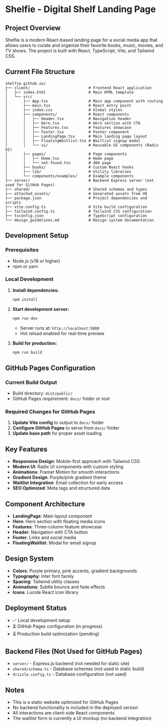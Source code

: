 # Shelfie - Digital Shelf Landing Page

## Project Overview
Shelfie is a modern React-based landing page for a social media app that allows users to curate and organize their favorite books, music, movies, and TV shows. The project is built with React, TypeScript, Vite, and Tailwind CSS.

## Current File Structure
```
shelfie.github.io/
├── client/                          # Frontend React application
│   ├── index.html                   # Main HTML template
│   └── src/
│       ├── App.tsx                  # Main app component with routing
│       ├── main.tsx                 # React entry point
│       ├── index.css                # Global styles
│       ├── components/              # React components
│       │   ├── Header.tsx           # Navigation header
│       │   ├── Hero.tsx             # Hero section with CTA
│       │   ├── Features.tsx         # Features showcase
│       │   ├── Footer.tsx           # Footer component
│       │   ├── LandingPage.tsx      # Main landing page layout
│       │   ├── FloatingWaitlist.tsx # Waitlist signup modal
│       │   └── ui/                  # Reusable UI components (Radix UI)
│       ├── pages/                   # Page components
│       │   ├── Home.tsx             # Home page
│       │   └── not-found.tsx        # 404 page
│       ├── hooks/                   # Custom React hooks
│       ├── lib/                     # Utility libraries
│       └── components/examples/     # Example components
├── server/                          # Backend Express server (not used for GitHub Pages)
├── shared/                          # Shared schemas and types
├── attached_assets/                 # Generated assets from V0
├── package.json                     # Project dependencies and scripts
├── vite.config.ts                   # Vite build configuration
├── tailwind.config.ts               # Tailwind CSS configuration
├── tsconfig.json                    # TypeScript configuration
└── design_guidelines.md             # Design system documentation
```

## Development Setup

### Prerequisites
- Node.js (v18 or higher)
- npm or yarn

### Local Development
1. **Install dependencies:**
   ```bash
   npm install
   ```

2. **Start development server:**
   ```bash
   npm run dev
   ```
   - Server runs at: `http://localhost:5000`
   - Hot reload enabled for real-time preview

3. **Build for production:**
   ```bash
   npm run build
   ```

## GitHub Pages Configuration

### Current Build Output
- Build directory: `dist/public/`
- GitHub Pages requirement: `docs/` folder or root

### Required Changes for GitHub Pages
1. **Update Vite config** to output to `docs/` folder
2. **Configure GitHub Pages** to serve from `docs/` folder
3. **Update base path** for proper asset loading

## Key Features
- **Responsive Design**: Mobile-first approach with Tailwind CSS
- **Modern UI**: Radix UI components with custom styling
- **Animations**: Framer Motion for smooth interactions
- **Gradient Design**: Purple/pink gradient theme
- **Waitlist Integration**: Email collection for early access
- **SEO Optimized**: Meta tags and structured data

## Component Architecture
- **LandingPage**: Main layout component
- **Hero**: Hero section with floating media icons
- **Features**: Three-column feature showcase
- **Header**: Navigation with CTA button
- **Footer**: Links and social media
- **FloatingWaitlist**: Modal for email signup

## Design System
- **Colors**: Purple primary, pink accents, gradient backgrounds
- **Typography**: Inter font family
- **Spacing**: Tailwind utility classes
- **Animations**: Subtle bounce and fade effects
- **Icons**: Lucide React icon library

## Deployment Status
- ✅ Local development setup
- ⏳ GitHub Pages configuration (in progress)
- ⏳ Production build optimization (pending)

## Backend Files (Not Used for GitHub Pages)
- `server/` - Express.js backend (not needed for static site)
- `shared/schema.ts` - Database schemas (not used in static build)
- `drizzle.config.ts` - Database configuration (not used)

## Notes
- This is a static website optimized for GitHub Pages
- No backend functionality is included in the deployed version
- All interactions are client-side React components
- The waitlist form is currently a UI mockup (no backend integration)
